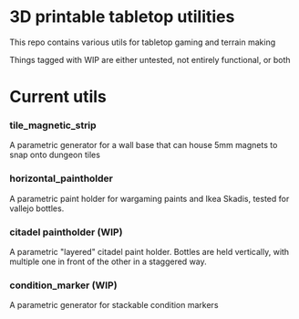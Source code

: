 # 3D printable tabletop utilities

This repo contains various utils for tabletop gaming and terrain making

Things tagged with WIP are either untested, not entirely functional, or both

# Current utils

### tile_magnetic_strip

A parametric generator for a wall base that can house 5mm magnets to snap onto dungeon tiles

### horizontal_paintholder

A parametric paint holder for wargaming paints and Ikea Skadis, tested for vallejo bottles.

### citadel paintholder (WIP)

A parametric "layered" citadel paint holder. Bottles are held vertically, with multiple one in front of the other in a staggered way.

### condition_marker (WIP)

A parametric generator for stackable condition markers 